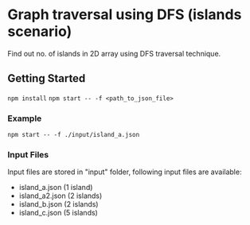 # Graph traversal using DFS (islands scenario)

Find out no. of islands in 2D array using DFS traversal technique.

## Getting Started

`npm install`
`npm start -- -f <path_to_json_file>`

### Example

`npm start -- -f ./input/island_a.json`

### Input Files

Input files are stored in "input" folder, following input files are available:

- island_a.json (1 island)
- island_a2.json (2 islands)
- island_b.json (2 islands)
- island_c.json (5 islands)
